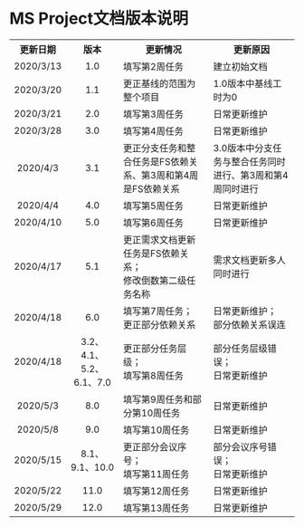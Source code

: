 <h1>MS Project文档版本说明</h1>
<table style="text-align:center">
  <tr>
    <th>更新日期</th>
    <th>版本</th>
    <th>更新情况</th>
    <th>更新原因</th>
  </tr>
  <tr>
    <td>2020/3/13</td>
    <td>1.0</td>
    <td style="text-align:left">填写第2周任务</td>
    <td style="text-align:left">建立初始文档</td>
  </tr>
  <tr>
    <td>2020/3/20</td>
    <td>1.1</td>
    <td style="text-align:left">更正基线的范围为整个项目</td>
    <td style="text-align:left">1.0版本中基线工时为0</td>
  </tr>
  <tr>
    <td>2020/3/21</td>
    <td>2.0</td>
    <td style="text-align:left">填写第3周任务</td>
    <td style="text-align:left">日常更新维护</td>
  </tr>
  <tr>
    <td>2020/3/28</td>
    <td>3.0</td>
    <td style="text-align:left">填写第4周任务</td>
    <td style="text-align:left">日常更新维护</td>
  </tr>
  <tr>
    <td>2020/4/3</td>
    <td>3.1</td>
    <td style="text-align:left">更正分支任务和整合任务是FS依赖关系、第3周和第4周是FS依赖关系</td>
    <td style="text-align:left">3.0版本中分支任务与整合任务同时进行、第3周和第4周同时进行</td>
  </tr>
  <tr>
    <td>2020/4/4</td>
    <td>4.0</td>
    <td style="text-align:left">填写第5周任务</td>
    <td style="text-align:left">日常更新维护</td>
  </tr>
  <tr>
    <td>2020/4/10</td>
    <td>5.0</td>
    <td style="text-align:left">填写第6周任务</td>
    <td style="text-align:left">日常更新维护</td>
  </tr>
  <tr>
    <td>2020/4/17</td>
    <td>5.1</td>
    <td style="text-align:left">更正需求文档更新任务是FS依赖关系；<br> 修改倒数第二级任务名称</td>
    <td style="text-align:left">需求文档更新多人同时进行</td>
  </tr>
  <tr>
    <td>2020/4/18</td>
    <td>6.0</td>
    <td style="text-align:left">填写第7周任务；<br> 更正部分依赖关系</td>
    <td style="text-align:left">日常更新维护；<br> 部分依赖关系误连</td>
  </tr>
  <tr>
    <td>2020/4/18</td>
    <td>3.2、4.1、5.2、6.1、7.0</td>
    <td style="text-align:left">更正部分任务层级；<br>填写第8周任务</td>
    <td style="text-align:left">部分任务层级错误；<br>日常更新维护</td>
  </tr>
  <tr>
    <td>2020/5/3</td>
    <td>8.0</td>
    <td style="text-align:left">填写第9周任务和部分第10周任务</td>
    <td style="text-align:left">日常更新维护</td>
  </tr>
  <tr>
    <td>2020/5/8</td>
    <td>9.0</td>
    <td style="text-align:left">填写第10周任务</td>
    <td style="text-align:left">日常更新维护</td>
  </tr>
  <tr>
    <td>2020/5/15</td>
    <td>8.1、9.1、10.0</td>
    <td style="text-align:left">更正部分会议序号；<br>填写第11周任务</td>
    <td style="text-align:left">部分会议序号错误；<br>日常更新维护</td>
  </tr>
  <tr>
    <td>2020/5/22</td>
    <td>11.0</td>
    <td style="text-align:left">填写第12周任务</td>
    <td style="text-align:left">日常更新维护</td>
  </tr>
  <tr>
    <td>2020/5/29</td>
    <td>12.0</td>
    <td style="text-align:left">填写第13周任务</td>
    <td style="text-align:left">日常更新维护</td>
  </tr>
</table>
